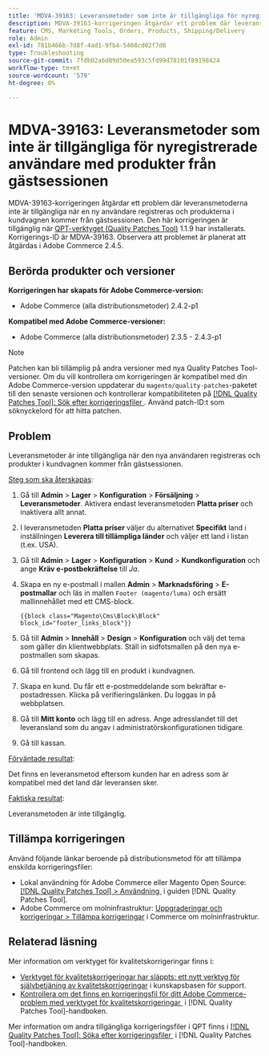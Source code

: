 ```yaml
---
title: 'MDVA-39163: Leveransmetoder som inte är tillgängliga för nyregistrerade användare med produkter från gästsessionen'
description: MDVA-39163-korrigeringen åtgärdar ett problem där leveransmetoderna inte är tillgängliga när en ny användare registreras och produkterna i kundvagnen kommer från gästsessionen. Den här korrigeringen är tillgänglig när [QPT-verktyget (Quality Patches Tool)](https://experienceleague.adobe.com/sv/docs/commerce-operations/tools/quality-patches-tool/quality-patches-tool-to-self-serve-quality-patches) 1.1.9 är installerat. Korrigerings-ID är MDVA-39163. Observera att problemet är planerat att åtgärdas i Adobe Commerce 2.4.5.
feature: CMS, Marketing Tools, Orders, Products, Shipping/Delivery
role: Admin
exl-id: 781b466b-7d8f-4ad1-9fb4-5404cd02f7d8
type: Troubleshooting
source-git-commit: 7fdb02a6d89d50ea593c5fd99d78101f89198424
workflow-type: tm+mt
source-wordcount: '579'
ht-degree: 0%

---
```


# MDVA-39163: Leveransmetoder som inte är tillgängliga för nyregistrerade användare med produkter från gästsessionen

MDVA-39163-korrigeringen åtgärdar ett problem där leveransmetoderna inte är tillgängliga när en ny användare registreras och produkterna i kundvagnen kommer från gästsessionen. Den här korrigeringen är tillgänglig när [QPT-verktyget (Quality Patches Tool)](https://experienceleague.adobe.com/sv/docs/commerce-operations/tools/quality-patches-tool/quality-patches-tool-to-self-serve-quality-patches) 1.1.9 har installerats. Korrigerings-ID är MDVA-39163. Observera att problemet är planerat att åtgärdas i Adobe Commerce 2.4.5.

## Berörda produkter och versioner

**Korrigeringen har skapats för Adobe Commerce-version:**

* Adobe Commerce (alla distributionsmetoder) 2.4.2-p1

**Kompatibel med Adobe Commerce-versioner:**

* Adobe Commerce (alla distributionsmetoder) 2.3.5 - 2.4.3-p1

>[!NOTE]
>
>Patchen kan bli tillämplig på andra versioner med nya Quality Patches Tool-versioner. Om du vill kontrollera om korrigeringen är kompatibel med din Adobe Commerce-version uppdaterar du `magento/quality-patches`-paketet till den senaste versionen och kontrollerar kompatibiliteten på [[!DNL Quality Patches Tool]: Sök efter korrigeringsfiler &#x200B;](https://experienceleague.adobe.com/sv/docs/commerce-operations/tools/quality-patches-tool/quality-patches-tool-to-self-serve-quality-patches). Använd patch-ID:t som söknyckelord för att hitta patchen.

## Problem

Leveransmetoder är inte tillgängliga när den nya användaren registreras och produkter i kundvagnen kommer från gästsessionen.

<u>Steg som ska återskapas</u>:

1. Gå till **Admin** > **Lager** > **Konfiguration** > **Försäljning** > **Leveransmetoder**. Aktivera endast leveransmetoden **Platta priser** och inaktivera allt annat.
1. I leveransmetoden **Platta priser** väljer du alternativet **Specifikt** land i inställningen **Leverera till tillämpliga länder** och väljer ett land i listan (t.ex. USA).
1. Gå till **Admin** > **Lager** > **Konfiguration** > **Kund** > **Kundkonfiguration** och ange **Kräv e-postbekräftelse** till _Ja_.
1. Skapa en ny e-postmall i mallen **Admin** > **Marknadsföring** > **E-postmallar** och läs in mallen `Footer (magento/luma)` och ersätt mallinnehållet med ett CMS-block.

   ```CMS
   {{block class="Magento\Cms\Block\Block" block_id="footer_links_block"}}
   ```

1. Gå till **Admin** > **Innehåll** > **Design** > **Konfiguration** och välj det tema som gäller din klientwebbplats. Ställ in sidfotsmallen på den nya e-postmallen som skapas.
1. Gå till frontend och lägg till en produkt i kundvagnen.
1. Skapa en kund. Du får ett e-postmeddelande som bekräftar e-postadressen. Klicka på verifieringslänken. Du loggas in på webbplatsen.
1. Gå till **Mitt konto** och lägg till en adress. Ange adresslandet till det leveransland som du angav i administratörskonfigurationen tidigare.
1. Gå till kassan.

<u>Förväntade resultat</u>:

Det finns en leveransmetod eftersom kunden har en adress som är kompatibel med det land där leveransen sker.

<u>Faktiska resultat</u>:

Leveransmetoden är inte tillgänglig.

## Tillämpa korrigeringen

Använd följande länkar beroende på distributionsmetod för att tillämpa enskilda korrigeringsfiler:

* Lokal användning för Adobe Commerce eller Magento Open Source: [[!DNL Quality Patches Tool] > Användning &#x200B;](/help/tools/quality-patches-tool/usage.md) i guiden [!DNL Quality Patches Tool].
* Adobe Commerce om molninfrastruktur: [Uppgraderingar och korrigeringar > Tillämpa korrigeringar](https://experienceleague.adobe.com/docs/commerce-cloud-service/user-guide/develop/upgrade/apply-patches.html?lang=sv-SE) i Commerce om molninfrastruktur.

## Relaterad läsning

Mer information om verktyget för kvalitetskorrigeringar finns i:

* [Verktyget för kvalitetskorrigeringar har släppts: ett nytt verktyg för självbetjäning av kvalitetskorrigeringar](https://experienceleague.adobe.com/sv/docs/commerce-operations/tools/quality-patches-tool/quality-patches-tool-to-self-serve-quality-patches) i kunskapsbasen för support.
* [Kontrollera om det finns en korrigeringsfil för ditt Adobe Commerce-problem med verktyget för kvalitetskorrigeringar &#x200B;](/help/tools/quality-patches-tool/patches-available-in-qpt/check-patch-for-magento-issue-with-magento-quality-patches.md) i [!DNL Quality Patches Tool]-handboken.

Mer information om andra tillgängliga korrigeringsfiler i QPT finns i [[!DNL Quality Patches Tool]: Söka efter korrigeringsfiler &#x200B;](https://experienceleague.adobe.com/tools/commerce-quality-patches/index.html?lang=sv-SE) i [!DNL Quality Patches Tool]-handboken.
